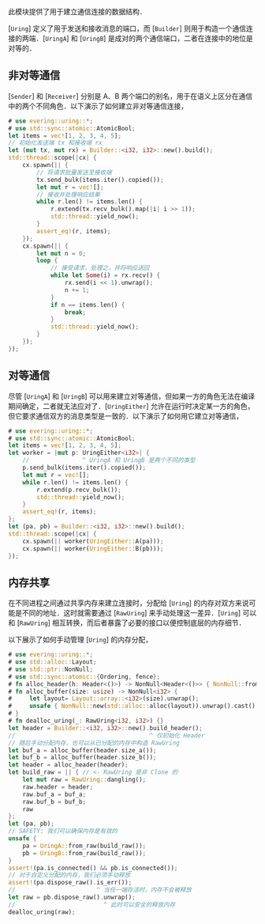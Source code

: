 此模块提供了用于建立通信连接的数据结构．

[`Uring`] 定义了用于发送和接收消息的端口，而 [`Builder`] 则用于构造一个通信连接的两端．[`UringA`] 和 [`UringB`] 是成对的两个通信端口，二者在连接中的地位是对等的．

## 非对等通信

[`Sender`] 和 [`Receiver`] 分别是 A、B 两个端口的别名，用于在语义上区分在通信中的两个不同角色．以下演示了如何建立非对等通信连接，

```rust
# use evering::uring::*;
# use std::sync::atomic::AtomicBool;
let items = vec![1, 2, 3, 4, 5];
// 初始化发送端 tx 和接收端 rx
let (mut tx, mut rx) = Builder::<i32, i32>::new().build();
std::thread::scope(|cx| {
    cx.spawn(|| {
        // 将请求批量发送至接收端
        tx.send_bulk(items.iter().copied());
        let mut r = vec![];
        // 接收并处理响应结果
        while r.len() != items.len() {
            r.extend(tx.recv_bulk().map(|i| i >> 1));
            std::thread::yield_now();
        }
        assert_eq!(r, items);
    });
    cx.spawn(|| {
        let mut n = 0;
        loop {
            // 接受请求，处理之，并将响应送回
            while let Some(i) = rx.recv() {
                rx.send(i << 1).unwrap();
                n += 1;
            }
            if n == items.len() {
                break;
            }
            std::thread::yield_now();
        }
    });
});
```

## 对等通信

尽管 [`UringA`] 和 [`UringB`] 可以用来建立对等通信，但如果一方的角色无法在编译期间确定，二者就无法应对了．[`UringEither`] 允许在运行时决定某一方的角色，但它要求通信双方的消息类型是一致的．以下演示了如何用它建立对等通信，

```rust
# use evering::uring::*;
# use std::sync::atomic::AtomicBool;
let items = vec![1, 2, 3, 4, 5];
let worker = |mut p: UringEither<i32>| {
    //               ^ UringA 和 UringB 是两个不同的类型
    p.send_bulk(items.iter().copied());
    let mut r = vec![];
    while r.len() != items.len() {
        r.extend(p.recv_bulk());
        std::thread::yield_now();
    }
    assert_eq!(r, items);
};
let (pa, pb) = Builder::<i32, i32>::new().build();
std::thread::scope(|cx| {
    cx.spawn(|| worker(UringEither::A(pa)));
    cx.spawn(|| worker(UringEither::B(pb)));
});
```

## 内存共享

在不同进程之间通过共享内存来建立连接时，分配给 [`Uring`] 的内存对双方来说可能是不同的地址．这时就需要通过 [`RawUring`] 来手动处理这一差异．[`Uring`] 可以和 [`RawUring`] 相互转换，而后者暴露了必要的接口以便控制底层的内存细节．

以下展示了如何手动管理 [`Uring`] 的内存分配，

```rust
# use evering::uring::*;
# use std::alloc::Layout;
# use std::ptr::NonNull;
# use std::sync::atomic::{Ordering, fence};
# fn alloc_header(h: Header<()>) -> NonNull<Header<()>> { NonNull::from(Box::leak(Box::new(h))) }
# fn alloc_buffer(size: usize) -> NonNull<i32> {
#     let layout= Layout::array::<i32>(size).unwrap();
#     unsafe { NonNull::new(std::alloc::alloc(layout)).unwrap().cast() }
# }
# fn dealloc_uring(_: RawUring<i32, i32>) {}
let header = Builder::<i32, i32>::new().build_header();
//                                      ^ 仅初始化 Header
// 随后手动分配内存，也可以从已分配的内存中构造 RawUring
let buf_a = alloc_buffer(header.size_a());
let buf_b = alloc_buffer(header.size_b());
let header = alloc_header(header);
let build_raw = || { // <- RawUring 是非 Clone 的
    let mut raw = RawUring::dangling();
    raw.header = header;
    raw.buf_a = buf_a;
    raw.buf_b = buf_b;
    raw
};
let (pa, pb);
// SAFETY: 我们可以确保内存是有效的
unsafe {
    pa = UringA::from_raw(build_raw());
    pb = UringB::from_raw(build_raw());
}
assert!(pa.is_connected() && pb.is_connected());
// 对于自定义分配的内存，我们必须手动释放
assert!(pa.dispose_raw().is_err());
//                       ^ 当任一端存活时，内存不会被释放
let raw = pb.dispose_raw().unwrap();
//                         ^ 此时可以安全的释放内存
dealloc_uring(raw);
```
